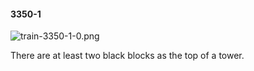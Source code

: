 #### 3350-1
![train-3350-1-0.png](https://github.com/lil-lab/nlvr/raw/master/nlvr/train/images/21/train-3350-1-0.png "train-3350-1-0.png")

There are at least two black blocks as the top of a tower.